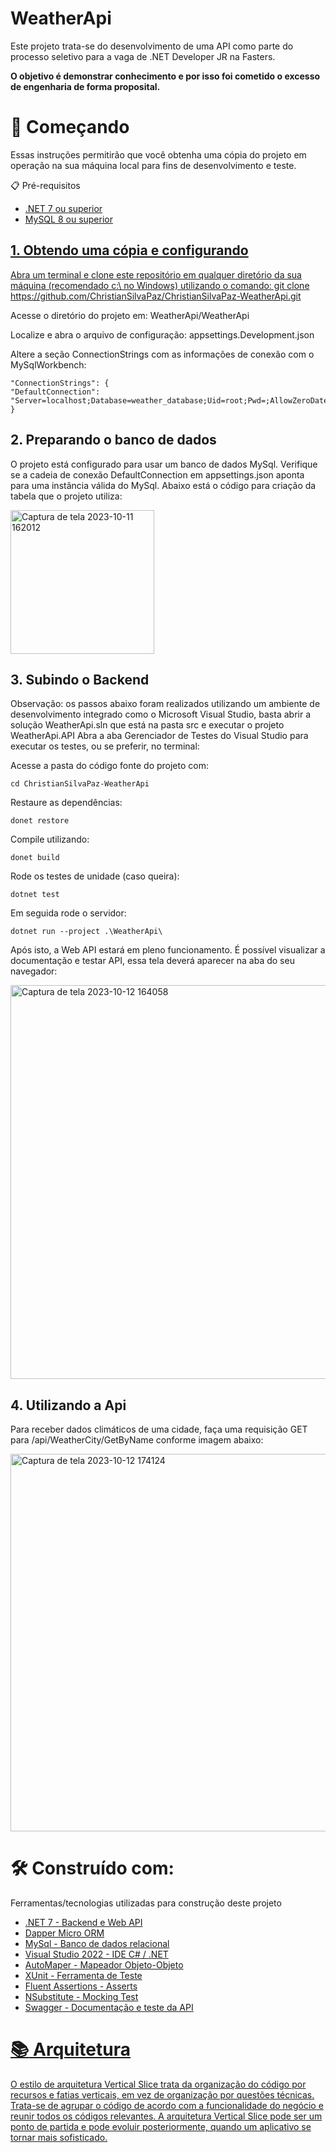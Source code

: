 # WeatherApi

Este projeto trata-se do desenvolvimento de uma API como parte do processo seletivo para a vaga de .NET Developer JR na Fasters.


<b>O objetivo é demonstrar conhecimento e por isso foi cometido o excesso de engenharia de forma proposital.</b>

# :rocket: Começando

Essas instruções permitirão que você obtenha uma cópia do projeto em operação na sua máquina local para fins de desenvolvimento e teste.

:clipboard: Pré-requisitos

<ul>
  <li> <a href="https://dotnet.microsoft.com/pt-br/download/dotnet/7.0"> .NET 7 ou superior </li>
  <li> <a href="https://dev.mysql.com/downloads/installer/"> MySQL 8 ou superior </li>
</ul>

## 1. Obtendo uma cópia e configurando
Abra um terminal e clone este repositório em qualquer diretório da sua máquina (recomendado c:\ no Windows) utilizando o comando: git clone https://github.com/ChristianSilvaPaz/ChristianSilvaPaz-WeatherApi.git

Acesse o diretório do projeto em: WeatherApi/WeatherApi

Localize e abra o arquivo de configuração: appsettings.Development.json

Altere a seção ConnectionStrings com as informações de conexão com o MySqlWorkbench:

```
"ConnectionStrings": {
"DefaultConnection": "Server=localhost;Database=weather_database;Uid=root;Pwd=;AllowZeroDateTime=true"
}
```

## 2. Preparando o banco de dados
O projeto está configurado para usar um banco de dados MySql. Verifique se a cadeia de conexão DefaultConnection em appsettings.json aponta para uma instância válida do MySql.
Abaixo está o código para criação da tabela que o projeto utiliza:

<img width="230" alt="Captura de tela 2023-10-11 162012" src="https://github.com/ChristianSilvaPaz/ChristiaSilvaPaz-WeatherApi/assets/62564760/7e3fd2db-fb50-4b6c-b16c-adfe7d0a9ac3">

## 3. Subindo o Backend
Observação: os passos abaixo foram realizados utilizando um ambiente de desenvolvimento integrado como o Microsoft Visual Studio, basta abrir a solução WeatherApi.sln que está na pasta src e executar o projeto WeatherApi.API
Abra a aba Gerenciador de Testes do Visual Studio para executar os testes, ou se preferir, no terminal: 

Acesse a pasta do código fonte do projeto com:
```
cd ChristianSilvaPaz-WeatherApi
```
Restaure as dependências:
```
donet restore
```
Compile utilizando:
```
donet build
```
Rode os testes de unidade (caso queira):
```
dotnet test
```
Em seguida rode o servidor:
```
dotnet run --project .\WeatherApi\
```
Após isto, a Web API estará em pleno funcionamento. É possível visualizar a documentação e testar API, essa tela deverá aparecer na aba do seu navegador:
 
<img width="630" alt="Captura de tela 2023-10-12 164058" src="https://github.com/ChristianSilvaPaz/ChristiaSilvaPaz-WeatherApi/assets/62564760/7d7f53f1-2f53-40d2-b059-467839662a3a">

## 4. Utilizando a Api
Para receber dados climáticos de uma cidade, faça uma requisição GET para /api/WeatherCity/GetByName conforme imagem abaixo:

<img width="604" alt="Captura de tela 2023-10-12 174124" src="https://github.com/ChristianSilvaPaz/ChristiaSilvaPaz-WeatherApi/assets/62564760/65bfbcf0-ba63-4adc-93f5-50472cc82a6b">


# :hammer_and_wrench: Construído com:
Ferramentas/tecnologias utilizadas para construção deste projeto

  <ul>
    <li> <a href="https://dotnet.microsoft.com/pt-br/download/dotnet/7.0">.NET 7 - Backend e Web API</li>
    <li> <a href="https://github.com/DapperLib/Dapper">Dapper Micro ORM </li>
    <li> <a href="https://dev.mysql.com/downloads/installer/">MySql - Banco de dados relacional</li>
    <li> <a href="https://visualstudio.microsoft.com/pt-br/vs/"> Visual Studio 2022 - IDE C# / .NET</li>
    <li> <a href="https://automapper.org/">AutoMaper - Mapeador Objeto-Objeto</li>
    <li> <a href="https://xunit.net/">XUnit - Ferramenta de Teste</li>
    <li> <a href="https://fluentassertions.com/">Fluent Assertions - Asserts</li>
    <li> <a href="https://nsubstitute.github.io/">NSubstitute - Mocking Test</li>
    <li> <a href="https://swagger.io/">Swagger - Documentação e teste da API</li>
  </ul>

# :books: Arquitetura
O estilo de arquitetura Vertical Slice trata da organização do código por recursos e fatias verticais, em vez de organização por questões técnicas. Trata-se de agrupar o código de acordo com a funcionalidade do negócio e reunir todos os códigos relevantes. A arquitetura Vertical Slice pode ser um ponto de partida e pode evoluir posteriormente, quando um aplicativo se tornar mais sofisticado.




